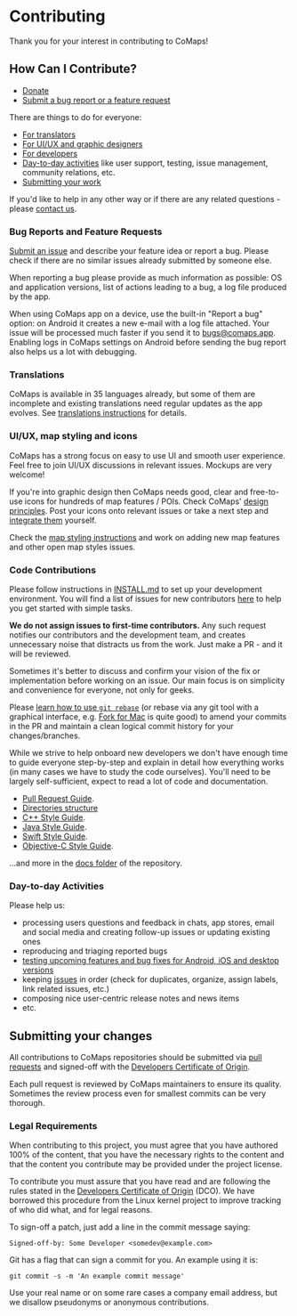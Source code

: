 # Contributing

Thank you for your interest in contributing to CoMaps!

## How Can I Contribute?

- [Donate](https://opencollective.com/comaps/donate)
- [Submit a bug report or a feature request](#bug-reports-and-feature-requests)

There are things to do for everyone:
- [For translators](#translations)
- [For UI/UX and graphic designers](#ui-ux-map-styling-and-icons)
- [For developers](#code-contributions)
- [Day-to-day activities](#day-to-day-activities) like user support, testing, issue management, community relations, etc.
- [Submitting your work](#submitting-your-changes)

If you'd like to help in any other way or if there are any related questions - please [contact us](https://codeberg.org/comaps#keep-connected).

### Bug Reports and Feature Requests

[Submit an issue](https://codeberg.org/comaps/comaps/issues) and describe your feature idea or report a bug.
Please check if there are no similar issues already submitted by someone else.

When reporting a bug please provide as much information as possible: OS and application versions,
list of actions leading to a bug, a log file produced by the app.

When using CoMaps app on a device, use the built-in "Report a bug" option:
on Android it creates a new e-mail with a log file attached. Your issue will be processed much
faster if you send it to <bugs@comaps.app>. Enabling logs in CoMaps settings on Android
before sending the bug report also helps us a lot with debugging.

### Translations

CoMaps is available in 35 languages already, but some of them are incomplete and existing translations need regular updates as the app evolves.
See [translations instructions](TRANSLATIONS.md) for details.

### UI/UX, map styling and icons

CoMaps has a strong focus on easy to use UI and smooth user experience. Feel free to join UI/UX discussions in relevant issues. Mockups are very welcome!

If you're into graphic design then CoMaps needs good, clear and free-to-use icons for hundreds of map features / POIs.
Check CoMaps' [design principles](https://codeberg.org/comaps/comaps/wiki/Design-Principles). Post your icons onto relevant issues or take a next step and [integrate them](STYLES.md) yourself.

Check the [map styling instructions](STYLES.md) and work on adding new map features and other open map styles issues.

### Code Contributions

Please follow instructions in [INSTALL.md](INSTALL.md) to set up your development environment.
You will find a list of issues for new contributors [here](https://codeberg.org/comaps/comaps/issues?labels=393881%2c393944) to help you get started with simple tasks.

**We do not assign issues to first-time contributors.** Any such request notifies our contributors and the development team, and creates unnecessary noise that distracts us from the work. Just make a PR - and it will be reviewed.

Sometimes it's better to discuss and confirm your vision of the fix or implementation before working on an issue. Our main focus is on simplicity and convenience for everyone, not only for geeks.

Please [learn how to use `git rebase`](https://git-scm.com/book/en/v2/Git-Branching-Rebasing) (or rebase via any git tool with a graphical interface, e.g. [Fork for Mac](https://git-fork.com/) is quite good) to amend your commits in the PR and maintain a clean logical commit history for your changes/branches.

While we strive to help onboard new developers we don't have enough time to guide everyone step-by-step and explain in detail how everything works (in many cases we have to study the code ourselves). You'll need to be largely self-sufficient, expect to read a lot of code and documentation.

- [Pull Request Guide](PR_GUIDE.md).
- [Directories structure](STRUCTURE.md)
- [C++ Style Guide](CPP_STYLE.md).
- [Java Style Guide](JAVA_STYLE.md).
- [Swift Style Guide](SWIFT_STYLE.md).
- [Objective-C Style Guide](OBJC_STYLE.md).

...and more in the [docs folder](./) of the repository.

### Day-to-day Activities

Please help us:
- processing users questions and feedback in chats, app stores, email and social media and creating follow-up issues or updating existing ones
- reproducing and triaging reported bugs
- [testing upcoming features and bug fixes for Android, iOS and desktop versions](TESTING.md)
- keeping [issues](https://codeberg.org/comaps/comaps/issues) in order (check for duplicates, organize, assign labels, link related issues, etc.)
- composing nice user-centric release notes and news items
- etc.

## Submitting your changes

All contributions to CoMaps repositories should be submitted via
[pull requests](https://forgejo.org/docs/latest/user/pull-requests-and-git-flow/)
and signed-off with the [Developers Certificate of Origin](#legal-requirements).

Each pull request is reviewed by CoMaps maintainers to ensure its quality.
Sometimes the review process even for smallest commits can be very thorough.

### Legal Requirements

When contributing to this project, you must agree that you have authored 100%
of the content, that you have the necessary rights to the content and that
the content you contribute may be provided under the project license.

To contribute you must assure that you have read and are following the rules
stated in the [Developers Certificate of Origin](DCO.md) (DCO). We have
borrowed this procedure from the Linux kernel project to improve tracking of
who did what, and for legal reasons.

To sign-off a patch, just add a line in the commit message saying:

    Signed-off-by: Some Developer <somedev@example.com>

Git has a flag that can sign a commit for you. An example using it is:

    git commit -s -m 'An example commit message'

Use your real name or on some rare cases a company email address, but we
disallow pseudonyms or anonymous contributions.
